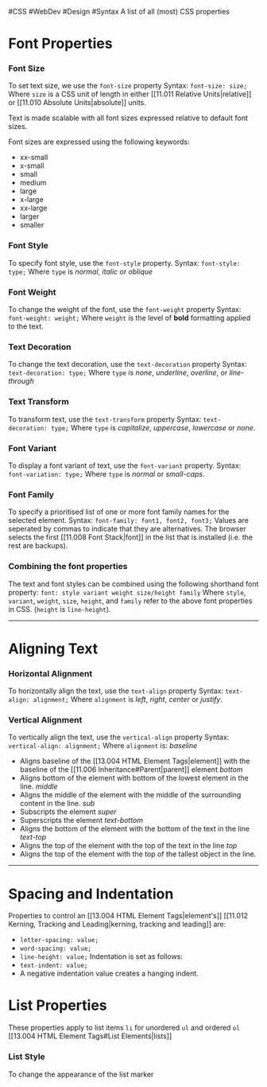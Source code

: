 #CSS #WebDev #Design #Syntax 
A list of all (most) CSS properties 

# Font Properties

### Font Size
To set text size, we use the `font-size` property
Syntax:
`font-size: size;`
Where `size` is a CSS unit of length in either [[11.011 Relative Units|relative]] or [[11.010 Absolute Units|absolute]] units.

Text is made scalable with all font sizes expressed relative to default font sizes.

Font sizes are expressed using the following keywords:
- xx-small
- x-small
- small
- medium
- large
- x-large
- xx-large
- larger
- smaller

### Font Style
To specify font style, use the `font-style` property.
Syntax:
`font-style: type;`
Where `type` is *normal*, *italic* or *oblique* 

### Font Weight
To change the weight of the font, use the `font-weight` property
Syntax:
`font-weight: weight;`
Where `weight` is the level of **bold** formatting applied to the text.

### Text Decoration
To change the text decoration, use the `text-decoration` property
Syntax:
`text-decoration: type;`
Where `type` is *none*, *underline*, *overline*, or *line-through*

### Text Transform
To transform text, use the `text-transform` property
Syntax:
`text-decoration: type;`
Where `type` is *capitalize*, *uppercase*, *lowercase* or *none*.

### Font Variant
To display a font variant of text, use the `font-variant` property.
Syntax:
`font-variation: type;`
Where `type` is *normal* or *small-caps*.

### Font Family
To specify a prioritised list of one or more font family names for the selected element.
Syntax:
`font-family: font1, font2, font3;`
Values are seperated by commas to indicate that they are alternatives.
The browser selects the first [[11.008 Font Stack|font]] in the list that is installed (i.e. the rest are backups).

### Combining the font properties
The text and font styles can be combined using the following shorthand font property:
`font: style variant weight size/height family`
Where `style`, `variant`, `weight`, `size`, `height`, and `family` refer to the above font properties in CSS. (`height` is `line-height`).

---
# Aligning Text

### Horizontal Alignment
To horizontally align the text, use the `text-align` property
Syntax:
`text-align: alignment;`
Where `alignment` is *left*, *right*, *center* or *justify*.

### Vertical Alignment
To vertically align the text, use the `vertical-align` property
Syntax:
`vertical-align: alignment;`
Where `alignment` is:
*baseline*
- Aligns baseline of the [[13.004 HTML Element Tags|element]] with the baseline of the [[11.006 Inheritance#Parent|parent]] element
*bottom*
- Aligns bottom of the element with bottom of the lowest element in the line.
*middle*
- Aligns the middle of the element with the middle of the surrounding content in the line.
*sub*
- Subscripts the element
*super*
- Superscripts the element
*text-bottom*
- Aligns the bottom of the element with the bottom of the text in the line
*text-top*
- Aligns the top of the element with the top of the text in the line
*top*
- Aligns the top of the element with the top of the tallest object in the line.

---
# Spacing and Indentation
Properties to control an [[13.004 HTML Element Tags|element's]] [[11.012 Kerning, Tracking and Leading|kerning, tracking and leading]] are:
- `letter-spacing: value;`
- `word-spacing: value;`
- `line-height: value;`
Indentation is set as follows:
- `text-indent: value;`
- A negative indentation value creates a hanging indent.

# List Properties
These properties apply to list items `li` for unordered `ul` and ordered `ol` [[13.004 HTML Element Tags#List Elements|lists]]

### List Style
To change the appearance of the list marker